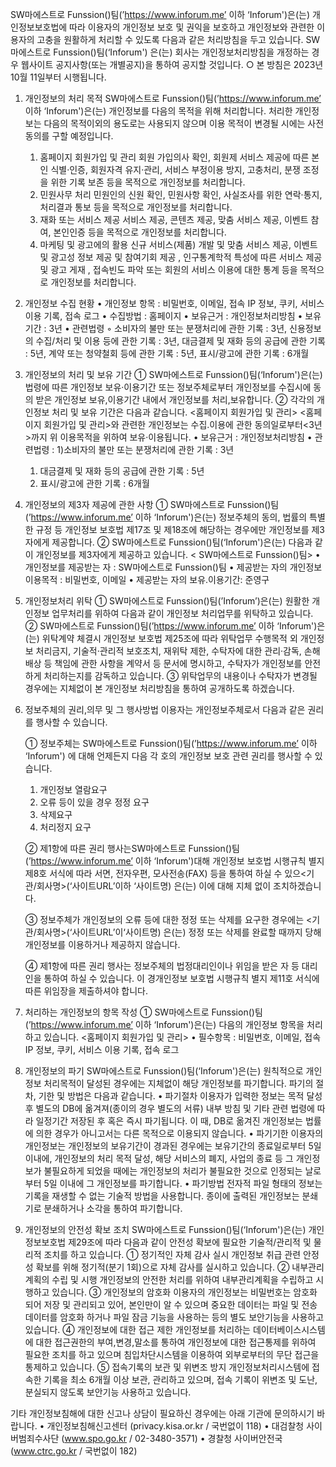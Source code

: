 SW마에스트로 Funssion()팀(’https://www.inforum.me’ 이하 ‘Inforum')은(는) 개인정보보호법에 따라 이용자의 개인정보 보호 및 권익을 보호하고 개인정보와 관련한 이용자의 고충을 원활하게 처리할 수 있도록 다음과 같은 처리방침을 두고 있습니다.
SW마에스트로 Funssion()팀(‘Inforum') 은(는) 회사는 개인정보처리방침을 개정하는 경우 웹사이트 공지사항(또는 개별공지)을 통하여 공지할 것입니다.
○ 본 방침은 2023년 10월 11일부터 시행됩니다.

1. 개인정보의 처리 목적
   SW마에스트로 Funssion()팀(’https://www.inforum.me’ 이하 ‘Inforum')은(는) 개인정보를 다음의 목적을 위해 처리합니다. 처리한 개인정보는 다음의 목적이외의 용도로는 사용되지 않으며 이용 목적이 변경될 시에는 사전동의를 구할 예정입니다.

   1. 홈페이지 회원가입 및 관리
      회원 가입의사 확인, 회원제 서비스 제공에 따른 본인 식별·인증, 회원자격 유지·관리, 서비스 부정이용 방지, 고충처리, 분쟁 조정을 위한 기록 보존 등을 목적으로 개인정보를 처리합니다.
   2. 민원사무 처리
      민원인의 신원 확인, 민원사항 확인, 사실조사를 위한 연락·통지, 처리결과 통보 등을 목적으로 개인정보를 처리합니다.
   3. 재화 또는 서비스 제공
      서비스 제공, 콘텐츠 제공, 맞춤 서비스 제공, 이벤트 참여, 본인인증 등을 목적으로 개인정보를 처리합니다.
   4. 마케팅 및 광고에의 활용
      신규 서비스(제품) 개발 및 맞춤 서비스 제공, 이벤트 및 광고성 정보 제공 및 참여기회 제공 , 인구통계학적 특성에 따른 서비스 제공 및 광고 게재 , 접속빈도 파악 또는 회원의 서비스 이용에 대한 통계 등을 목적으로 개인정보를 처리합니다.

2. 개인정보 수집 현황
   • 개인정보 항목 : 비밀번호, 이메일, 접속 IP 정보, 쿠키, 서비스 이용 기록, 접속 로그
   • 수집방법 : 홈페이지
   • 보유근거 : 개인정보처리방침
   • 보유기간 : 3년
   • 관련법령
   ◦ 소비자의 불만 또는 분쟁처리에 관한 기록 : 3년, 신용정보의 수집/처리 및 이용 등에 관한 기록 : 3년, 대금결제 및 재화 등의 공급에 관한 기록 : 5년, 계약 또는 청약철회 등에 관한 기록 : 5년, 표시/광고에 관한 기록 : 6개월

3. 개인정보의 처리 및 보유 기간
   ① SW마에스트로 Funssion()팀(‘Inforum')은(는) 법령에 따른 개인정보 보유·이용기간 또는 정보주체로부터 개인정보를 수집시에 동의 받은 개인정보 보유,이용기간 내에서 개인정보를 처리,보유합니다.
   ② 각각의 개인정보 처리 및 보유 기간은 다음과 같습니다.
   <홈페이지 회원가입 및 관리>
   <홈페이지 회원가입 및 관리>와 관련한 개인정보는 수집.이용에 관한 동의일로부터<3년>까지 위 이용목적을 위하여 보유·이용됩니다.
   • 보유근거 : 개인정보처리방침
   • 관련법령 : 1)소비자의 불만 또는 분쟁처리에 관한 기록 : 3년
   1. 대금결제 및 재화 등의 공급에 관한 기록 : 5년
   2. 표시/광고에 관한 기록 : 6개월
4. 개인정보의 제3자 제공에 관한 사항
   ① SW마에스트로 Funssion()팀(’https://www.inforum.me’ 이하 ‘Inforum')은(는) 정보주체의 동의, 법률의 특별한 규정 등 개인정보 보호법 제17조 및 제18조에 해당하는 경우에만 개인정보를 제3자에게 제공합니다.
   ② SW마에스트로 Funssion()팀(‘Inforum')은(는) 다음과 같이 개인정보를 제3자에게 제공하고 있습니다.
   < SW마에스트로 Funssion()팀>
   • 개인정보를 제공받는 자 : SW마에스트로 Funssion()팀
   • 제공받는 자의 개인정보 이용목적 : 비밀번호, 이메일
   • 제공받는 자의 보유.이용기간: 준영구

5. 개인정보처리 위탁
   ① SW마에스트로 Funssion()팀(’Inforum’)은(는) 원활한 개인정보 업무처리를 위하여 다음과 같이 개인정보 처리업무를 위탁하고 있습니다.
   ② SW마에스트로 Funssion()팀(’https://www.inforum.me’ 이하 ‘Inforum')은(는) 위탁계약 체결시 개인정보 보호법 제25조에 따라 위탁업무 수행목적 외 개인정보 처리금지, 기술적·관리적 보호조치, 재위탁 제한, 수탁자에 대한 관리·감독, 손해배상 등 책임에 관한 사항을 계약서 등 문서에 명시하고, 수탁자가 개인정보를 안전하게 처리하는지를 감독하고 있습니다.
   ③ 위탁업무의 내용이나 수탁자가 변경될 경우에는 지체없이 본 개인정보 처리방침을 통하여 공개하도록 하겠습니다.

6. 정보주체의 권리,의무 및 그 행사방법
   이용자는 개인정보주체로서 다음과 같은 권리를 행사할 수 있습니다.

   ① 정보주체는 SW마에스트로 Funssion()팀(’https://www.inforum.me’ 이하 ‘Inforum') 에 대해 언제든지 다음 각 호의 개인정보 보호 관련 권리를 행사할 수 있습니다.

   1. 개인정보 열람요구
   2. 오류 등이 있을 경우 정정 요구
   3. 삭제요구
   4. 처리정지 요구

   ② 제1항에 따른 권리 행사는SW마에스트로 Funssion()팀(’https://www.inforum.me’ 이하 ‘Inforum')대해 개인정보 보호법 시행규칙 별지 제8호 서식에 따라 서면, 전자우편, 모사전송(FAX) 등을 통하여 하실 수 있으<기관/회사명>(‘사이트URL’이하 ‘사이트명) 은(는) 이에 대해 지체 없이 조치하겠습니다.

   ③ 정보주체가 개인정보의 오류 등에 대한 정정 또는 삭제를 요구한 경우에는 <기관/회사명>(‘사이트URL’이‘사이트명) 은(는) 정정 또는 삭제를 완료할 때까지 당해 개인정보를 이용하거나 제공하지 않습니다.

   ④ 제1항에 따른 권리 행사는 정보주체의 법정대리인이나 위임을 받은 자 등 대리인을 통하여 하실 수 있습니다. 이 경개인정보 보호법 시행규칙 별지 제11호 서식에 따른 위임장을 제출하셔야 합니다.

7. 처리하는 개인정보의 항목 작성
   ① SW마에스트로 Funssion()팀(’https://www.inforum.me’ 이하 ‘Inforum')은(는) 다음의 개인정보 항목을 처리하고 있습니다.
   <홈페이지 회원가입 및 관리>
   • 필수항목 : 비밀번호, 이메일, 접속 IP 정보, 쿠키, 서비스 이용 기록, 접속 로그

8. 개인정보의 파기
   SW마에스트로 Funssion()팀(‘Inforum')은(는) 원칙적으로 개인정보 처리목적이 달성된 경우에는 지체없이 해당 개인정보를 파기합니다. 파기의 절차, 기한 및 방법은 다음과 같습니다.
   • 파기절차
   이용자가 입력한 정보는 목적 달성 후 별도의 DB에 옮겨져(종이의 경우 별도의 서류) 내부 방침 및 기타 관련 법령에 따라 일정기간 저장된 후 혹은 즉시 파기됩니다. 이 때, DB로 옮겨진 개인정보는 법률에 의한 경우가 아니고서는 다른 목적으로 이용되지 않습니다.
   • 파기기한
   이용자의 개인정보는 개인정보의 보유기간이 경과된 경우에는 보유기간의 종료일로부터 5일 이내에, 개인정보의 처리 목적 달성, 해당 서비스의 폐지, 사업의 종료 등 그 개인정보가 불필요하게 되었을 때에는 개인정보의 처리가 불필요한 것으로 인정되는 날로부터 5일 이내에 그 개인정보를 파기합니다.
   • 파기방법
   전자적 파일 형태의 정보는 기록을 재생할 수 없는 기술적 방법을 사용합니다.
   종이에 출력된 개인정보는 분쇄기로 분쇄하거나 소각을 통하여 파기합니다.

9. 개인정보의 안전성 확보 조치
   SW마에스트로 Funssion()팀(‘Inforum')은(는) 개인정보보호법 제29조에 따라 다음과 같이 안전성 확보에 필요한 기술적/관리적 및 물리적 조치를 하고 있습니다.
   ① 정기적인 자체 감사 실시
   개인정보 취급 관련 안정성 확보를 위해 정기적(분기 1회)으로 자체 감사를 실시하고 있습니다.
   ② 내부관리계획의 수립 및 시행
   개인정보의 안전한 처리를 위하여 내부관리계획을 수립하고 시행하고 있습니다.
   ③ 개인정보의 암호화
   이용자의 개인정보는 비밀번호는 암호화 되어 저장 및 관리되고 있어, 본인만이 알 수 있으며 중요한 데이터는 파일 및 전송 데이터를 암호화 하거나 파일 잠금 기능을 사용하는 등의 별도 보안기능을 사용하고 있습니다.
   ④ 개인정보에 대한 접근 제한
   개인정보를 처리하는 데이터베이스시스템에 대한 접근권한의 부여,변경,말소를 통하여 개인정보에 대한 접근통제를 위하여 필요한 조치를 하고 있으며 침입차단시스템을 이용하여 외부로부터의 무단 접근을 통제하고 있습니다.
   ⑤ 접속기록의 보관 및 위변조 방지
   개인정보처리시스템에 접속한 기록을 최소 6개월 이상 보관, 관리하고 있으며, 접속 기록이 위변조 및 도난, 분실되지 않도록 보안기능 사용하고 있습니다.

기타 개인정보침해에 대한 신고나 상담이 필요하신 경우에는 아래 기관에 문의하시기 바랍니다.
• 개인정보침해신고센터 (privacy.kisa.or.kr / 국번없이 118)
• 대검찰청 사이버범죄수사단 (www.spo.go.kr / 02-3480-3571)
• 경찰청 사이버안전국 (www.ctrc.go.kr / 국번없이 182)
